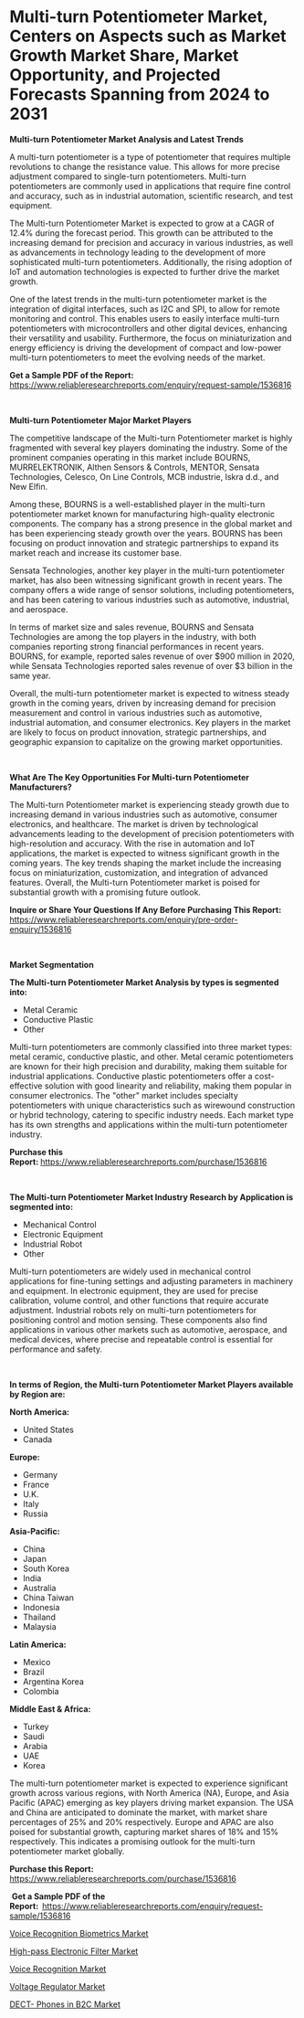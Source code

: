 <p><h1>Multi-turn Potentiometer Market, Centers on Aspects such as Market Growth Market Share, Market Opportunity, and Projected Forecasts Spanning from 2024 to 2031</h1></p><p><strong>Multi-turn Potentiometer Market Analysis and Latest Trends</strong></p>
<p><p>A multi-turn potentiometer is a type of potentiometer that requires multiple revolutions to change the resistance value. This allows for more precise adjustment compared to single-turn potentiometers. Multi-turn potentiometers are commonly used in applications that require fine control and accuracy, such as in industrial automation, scientific research, and test equipment.</p><p>The Multi-turn Potentiometer Market is expected to grow at a CAGR of 12.4% during the forecast period. This growth can be attributed to the increasing demand for precision and accuracy in various industries, as well as advancements in technology leading to the development of more sophisticated multi-turn potentiometers. Additionally, the rising adoption of IoT and automation technologies is expected to further drive the market growth.</p><p>One of the latest trends in the multi-turn potentiometer market is the integration of digital interfaces, such as I2C and SPI, to allow for remote monitoring and control. This enables users to easily interface multi-turn potentiometers with microcontrollers and other digital devices, enhancing their versatility and usability. Furthermore, the focus on miniaturization and energy efficiency is driving the development of compact and low-power multi-turn potentiometers to meet the evolving needs of the market.</p></p>
<p><strong>Get a Sample PDF of the Report:&nbsp;</strong> <a href="https://www.reliableresearchreports.com/enquiry/request-sample/1536816">https://www.reliableresearchreports.com/enquiry/request-sample/1536816</a></p>
<p>&nbsp;</p>
<p><strong>Multi-turn Potentiometer Major Market Players</strong></p>
<p><p>The competitive landscape of the Multi-turn Potentiometer market is highly fragmented with several key players dominating the industry. Some of the prominent companies operating in this market include BOURNS, MURRELEKTRONIK, Althen Sensors & Controls, MENTOR, Sensata Technologies, Celesco, On Line Controls, MCB industrie, Iskra d.d., and New Elfin.</p><p>Among these, BOURNS is a well-established player in the multi-turn potentiometer market known for manufacturing high-quality electronic components. The company has a strong presence in the global market and has been experiencing steady growth over the years. BOURNS has been focusing on product innovation and strategic partnerships to expand its market reach and increase its customer base.</p><p>Sensata Technologies, another key player in the multi-turn potentiometer market, has also been witnessing significant growth in recent years. The company offers a wide range of sensor solutions, including potentiometers, and has been catering to various industries such as automotive, industrial, and aerospace.</p><p>In terms of market size and sales revenue, BOURNS and Sensata Technologies are among the top players in the industry, with both companies reporting strong financial performances in recent years. BOURNS, for example, reported sales revenue of over $900 million in 2020, while Sensata Technologies reported sales revenue of over $3 billion in the same year.</p><p>Overall, the multi-turn potentiometer market is expected to witness steady growth in the coming years, driven by increasing demand for precision measurement and control in various industries such as automotive, industrial automation, and consumer electronics. Key players in the market are likely to focus on product innovation, strategic partnerships, and geographic expansion to capitalize on the growing market opportunities.</p></p>
<p>&nbsp;</p>
<p><strong>What Are The Key Opportunities For Multi-turn Potentiometer Manufacturers?</strong></p>
<p><p>The Multi-turn Potentiometer market is experiencing steady growth due to increasing demand in various industries such as automotive, consumer electronics, and healthcare. The market is driven by technological advancements leading to the development of precision potentiometers with high-resolution and accuracy. With the rise in automation and IoT applications, the market is expected to witness significant growth in the coming years. The key trends shaping the market include the increasing focus on miniaturization, customization, and integration of advanced features. Overall, the Multi-turn Potentiometer market is poised for substantial growth with a promising future outlook.</p></p>
<p><strong>Inquire or Share Your Questions If Any Before Purchasing This Report:</strong> <a href="https://www.reliableresearchreports.com/enquiry/pre-order-enquiry/1536816">https://www.reliableresearchreports.com/enquiry/pre-order-enquiry/1536816</a></p>
<p>&nbsp;</p>
<p><strong>Market Segmentation</strong></p>
<p><strong>The Multi-turn Potentiometer Market Analysis by types is segmented into:</strong></p>
<p><ul><li>Metal Ceramic</li><li>Conductive Plastic</li><li>Other</li></ul></p>
<p><p>Multi-turn potentiometers are commonly classified into three market types: metal ceramic, conductive plastic, and other. Metal ceramic potentiometers are known for their high precision and durability, making them suitable for industrial applications. Conductive plastic potentiometers offer a cost-effective solution with good linearity and reliability, making them popular in consumer electronics. The "other" market includes specialty potentiometers with unique characteristics such as wirewound construction or hybrid technology, catering to specific industry needs. Each market type has its own strengths and applications within the multi-turn potentiometer industry.</p></p>
<p><strong>Purchase this Report:&nbsp;</strong><a href="https://www.reliableresearchreports.com/purchase/1536816">https://www.reliableresearchreports.com/purchase/1536816</a></p>
<p>&nbsp;</p>
<p><strong>The Multi-turn Potentiometer Market Industry Research by Application is segmented into:</strong></p>
<p><ul><li>Mechanical Control</li><li>Electronic Equipment</li><li>Industrial Robot</li><li>Other</li></ul></p>
<p><p>Multi-turn potentiometers are widely used in mechanical control applications for fine-tuning settings and adjusting parameters in machinery and equipment. In electronic equipment, they are used for precise calibration, volume control, and other functions that require accurate adjustment. Industrial robots rely on multi-turn potentiometers for positioning control and motion sensing. These components also find applications in various other markets such as automotive, aerospace, and medical devices, where precise and repeatable control is essential for performance and safety.</p></p>
<p>&nbsp;</p>
<p><strong>In terms of Region, the Multi-turn Potentiometer Market Players available by Region are:</strong></p>
<p>
    <p> <strong> North America: </strong>
        <ul>
            <li>United States</li>
            <li>Canada</li>
        </ul>
        </p> 
    <p> <strong> Europe: </strong>
        <ul>
            <li>Germany</li>
            <li>France</li>
            <li>U.K.</li>
            <li>Italy</li>
            <li>Russia</li>
        </ul>
        </p> 
    <p> <strong> Asia-Pacific: </strong>
        <ul>
            <li>China</li>
            <li>Japan</li>
            <li>South Korea</li>
            <li>India</li>
            <li>Australia</li>
            <li>China Taiwan</li>
            <li>Indonesia</li>
            <li>Thailand</li>
            <li>Malaysia</li>
        </ul>
        </p> 
    <p> <strong> Latin America: </strong>
        <ul>
            <li>Mexico</li>
            <li>Brazil</li>
            <li>Argentina Korea</li>
            <li>Colombia</li>
        </ul>
        </p> 
    <p> <strong> Middle East & Africa: </strong>
        <ul>
            <li>Turkey</li>
            <li>Saudi</li>
            <li>Arabia</li>
            <li>UAE</li>
            <li>Korea</li>
        </ul>
    </p>
    </p>
<p><p>The multi-turn potentiometer market is expected to experience significant growth across various regions, with North America (NA), Europe, and Asia Pacific (APAC) emerging as key players driving market expansion. The USA and China are anticipated to dominate the market, with market share percentages of 25% and 20% respectively. Europe and APAC are also poised for substantial growth, capturing market shares of 18% and 15% respectively. This indicates a promising outlook for the multi-turn potentiometer market globally.</p></p>
<p><strong>Purchase this Report: </strong><a href="https://www.reliableresearchreports.com/purchase/1536816">https://www.reliableresearchreports.com/purchase/1536816</a></p>
<p>&nbsp;<strong>Get a Sample PDF of the Report:&nbsp;&nbsp;</strong><a href="https://www.reliableresearchreports.com/enquiry/request-sample/1536816">https://www.reliableresearchreports.com/enquiry/request-sample/1536816</a></p>
<p><strong></strong></p>
<p><p><a href="https://medium.com/@eltaroberts14/voice-recognition-biometrics-market-outlook-industry-overview-and-forecast-2024-to-2031-87b49048307a">Voice Recognition Biometrics Market</a></p><p><a href="https://github.com/brenzgnarento/Market-Research-Report-List-1/blob/main/high-pass-electronic-filter-market.md">High-pass Electronic Filter Market</a></p><p><a href="https://medium.com/@eltaroberts14/analyzing-voice-recognition-market-global-industry-perspective-and-forecast-2024-to-2031-a2631c1de41c">Voice Recognition Market</a></p><p><a href="https://medium.com/@eltaroberts14/voltage-regulator-market-size-cagr-trends-2024-2030-e527e4a648f8">Voltage Regulator Market</a></p><p><a href="https://github.com/jerrycopelandthomaswsqd8q/Market-Research-Report-List-1/blob/main/dect-phones-in-b2c-market.md">DECT- Phones in B2C Market</a></p></p>